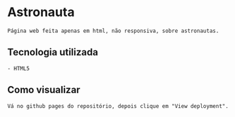 # Astronauta

```
Página web feita apenas em html, não responsiva, sobre astronautas.
```

## Tecnologia utilizada
```
- HTML5
```
## Como visualizar

 
```
Vá no github pages do repositório, depois clique em "View deployment".
```